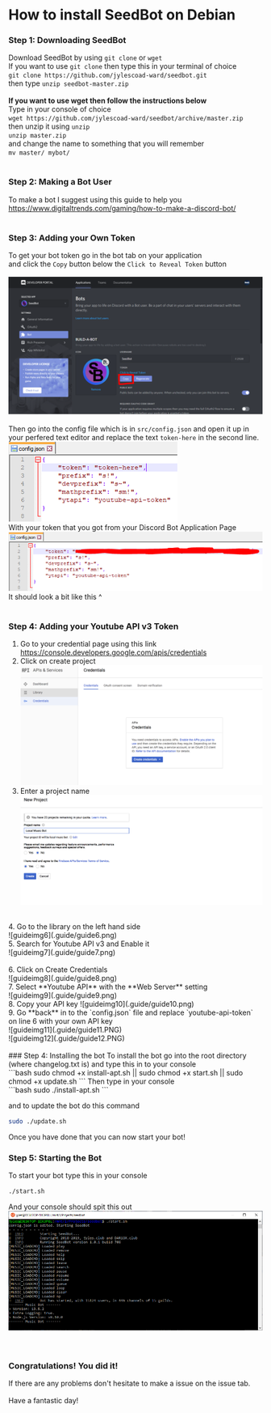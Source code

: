 # How to install SeedBot on Debian<br>
### Step 1: Downloading SeedBot<br>
Download SeedBot by using  `git clone` or `wget`<br>
If you want to use `git clone` then type this in your terminal of choice<br>
`git clone https://github.com/jylescoad-ward/seedbot.git`<br>
then type
`unzip seedbot-master.zip`<br>
<br>
**If you want to use wget then follow the instructions below**<br>
Type in your console of choice<br>
`wget https://github.com/jylescoad-ward/seedbot/archive/master.zip`<br>
then unzip it using `unzip`<br>
`unzip master.zip`<br>
and change the name to something that you will remember<br>
`mv master/ mybot/`<br>
<br>
### Step 2: Making a Bot User
To make a bot I suggest using this guide to help you<br>
https://www.digitaltrends.com/gaming/how-to-make-a-discord-bot/<br>
<br>
### Step 3: Adding your Own Token
To get your bot token go in the bot tab on your application<br>
and click the `Copy` button below the `Click to Reveal Token` button<br>
<br>
![guideimg1](.guide/guide1.png)<br>
<br>
Then go into the config file which is in `src/config.json` and open it up in your perfered text editor and replace the text `token-here` in the second line.<br>
![guideimg2](.guide/guide2.PNG)<br>
With your token that you got from your Discord Bot Application Page<br>
![guideimg3](.guide/guide3.PNG)<br>
It should look a bit like this ^<br>
<br>
### Step 4: Adding your Youtube API v3 Token
1. Go to your credential page using this link<br>
https://console.developers.google.com/apis/credentials<br>
2. Click on create project<br>
![guideimg4](.guide/guide6.png)<br>
3. Enter a project name<br>
![guideimg5](.guide/guide5.png)<br>
<br>
4. Go to the library on the left hand side<br>
![guideimg6](.guide/guide6.png)<br>
5. Search for Youtube API v3 and Enable it<br>
![guideimg7](.guide/guide7.png)<br>
<br>
6. Click on Create Credentials<br>
![guideimg8](.guide/guide8.png)<br>
7. Select **Youtube API** with the **Web Server** setting<br>
![guideimg9](.guide/guide9.png)<br>
8. Copy your API key
![guideimg10](.guide/guide10.png)<br>
9. Go **back** in to the `config.json` file and replace `youtube-api-token` on line 6 with your own API key<br>
![guideimg11](.guide/guide11.PNG)<br>
![guideimg12](.guide/guide12.PNG)<br>
<br>
### Step 4: Installing the bot
To install the bot go into the root directory (where changelog.txt is) and type this in to your console<br>
```bash
sudo chmod +x install-apt.sh || sudo chmod +x start.sh || sudo chmod +x update.sh
```
Then type in your console<br>
```bash
sudo ./install-apt.sh
```

and to update the bot do this command<br>
```bash
sudo ./update.sh
```

Once you have done that you can now start your bot!

### Step 5: Starting the Bot
To start your bot type this in your console<br>
```bash
./start.sh
```
And your console should spit this out<br>
![guide13](.guide/guide13.PNG)<br>
<br>
<br>
### Congratulations! You did it!
If there are any problems don't hesitate to make a issue on the issue tab.<br>
<br>
Have a fantastic day!
